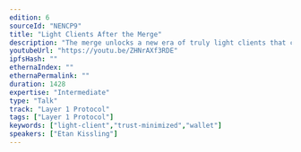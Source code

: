 ```yaml
---
edition: 6
sourceId: "NENCP9"
title: "Light Clients After the Merge"
description: "The merge unlocks a new era of truly light clients that can stay in sync with the Ethereum network using just 20 bytes / second. All obtained data can be verified in a trust-minimized manner, reducing the risk of a rogue centralized API provider serving incorrect data. This talk describes the latest advancements in CL light client protocols."
youtubeUrl: "https://youtu.be/ZHNrAXf3RDE"
ipfsHash: ""
ethernaIndex: ""
ethernaPermalink: ""
duration: 1428
expertise: "Intermediate"
type: "Talk"
track: "Layer 1 Protocol"
tags: ["Layer 1 Protocol"]
keywords: ["light-client","trust-minimized","wallet"]
speakers: ["Etan Kissling"]
---
```

